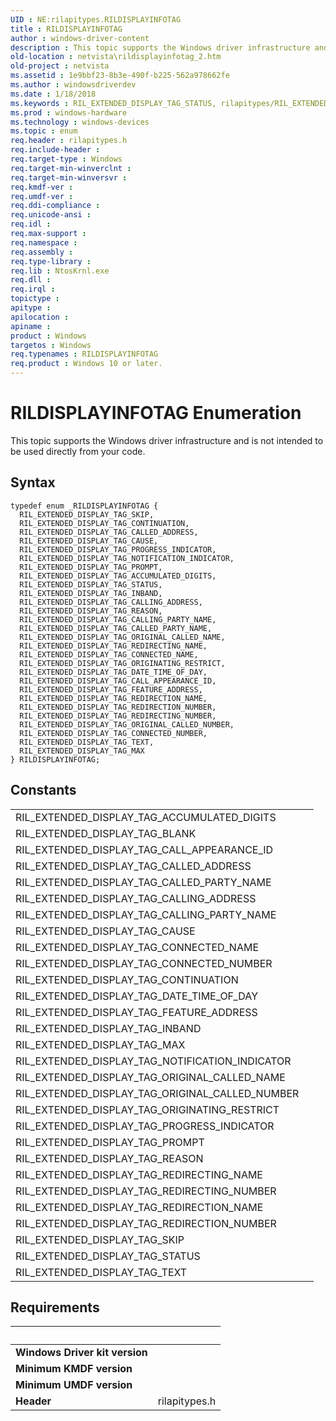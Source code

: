 ```yaml
---
UID : NE:rilapitypes.RILDISPLAYINFOTAG
title : RILDISPLAYINFOTAG
author : windows-driver-content
description : This topic supports the Windows driver infrastructure and is not intended to be used directly from your code.
old-location : netvista\rildisplayinfotag_2.htm
old-project : netvista
ms.assetid : 1e9bbf23-8b3e-490f-b225-562a978662fe
ms.author : windowsdriverdev
ms.date : 1/18/2018
ms.keywords : RIL_EXTENDED_DISPLAY_TAG_STATUS, rilapitypes/RIL_EXTENDED_DISPLAY_TAG_ORIGINATING_RESTRICT, rilapitypes/RIL_EXTENDED_DISPLAY_TAG_PROMPT, RIL_EXTENDED_DISPLAY_TAG_MAX, RILDISPLAYINFOTAG, rilapitypes/RIL_EXTENDED_DISPLAY_TAG_INBAND, rilapitypes/RIL_EXTENDED_DISPLAY_TAG_REASON, RIL_EXTENDED_DISPLAY_TAG_CONNECTED_NAME, RIL_EXTENDED_DISPLAY_TAG_FEATURE_ADDRESS, RIL_EXTENDED_DISPLAY_TAG_REDIRECTION_NUMBER, RIL_EXTENDED_DISPLAY_TAG_PROGRESS_INDICATOR, rilapitypes/RIL_EXTENDED_DISPLAY_TAG_CALLING_ADDRESS, RIL_EXTENDED_DISPLAY_TAG_CALLING_ADDRESS, RILDISPLAYINFOTAG enumeration [Network Drivers Starting with Windows Vista], rilapitypes/RIL_EXTENDED_DISPLAY_TAG_FEATURE_ADDRESS, RIL_EXTENDED_DISPLAY_TAG_CONNECTED_NUMBER, RIL_EXTENDED_DISPLAY_TAG_CALLED_PARTY_NAME, RIL_EXTENDED_DISPLAY_TAG_SKIP, rilapitypes/RIL_EXTENDED_DISPLAY_TAG_MAX, RIL_EXTENDED_DISPLAY_TAG_REDIRECTION_NAME, RIL_EXTENDED_DISPLAY_TAG_CALLED_ADDRESS, RIL_EXTENDED_DISPLAY_TAG_CAUSE, RIL_EXTENDED_DISPLAY_TAG_CALLING_PARTY_NAME, RIL_EXTENDED_DISPLAY_TAG_REDIRECTING_NAME, rilapitypes/RIL_EXTENDED_DISPLAY_TAG_REDIRECTION_NUMBER, RIL_EXTENDED_DISPLAY_TAG_CALL_APPEARANCE_ID, RIL_EXTENDED_DISPLAY_TAG_ORIGINAL_CALLED_NUMBER, RIL_EXTENDED_DISPLAY_TAG_ORIGINATING_RESTRICT, rilapitypes/RIL_EXTENDED_DISPLAY_TAG_CALLED_PARTY_NAME, rilapitypes/RIL_EXTENDED_DISPLAY_TAG_REDIRECTING_NUMBER, rilapitypes/RIL_EXTENDED_DISPLAY_TAG_ORIGINAL_CALLED_NUMBER, rilapitypes/RIL_EXTENDED_DISPLAY_TAG_REDIRECTING_NAME, RIL_EXTENDED_DISPLAY_TAG_ACCUMULATED_DIGITS, RIL_EXTENDED_DISPLAY_TAG_TEXT, rilapitypes/RIL_EXTENDED_DISPLAY_TAG_CALL_APPEARANCE_ID, rilapitypes/RIL_EXTENDED_DISPLAY_TAG_STATUS, rilapitypes/RIL_EXTENDED_DISPLAY_TAG_CAUSE, rilapitypes/RIL_EXTENDED_DISPLAY_TAG_REDIRECTION_NAME, netvista.rildisplayinfotag_2, RIL_EXTENDED_DISPLAY_TAG_DATE_TIME_OF_DAY, rilapitypes/RILDISPLAYINFOTAG, RIL_EXTENDED_DISPLAY_TAG_REASON, rilapitypes/RIL_EXTENDED_DISPLAY_TAG_CONNECTED_NUMBER, rilapitypes/RIL_EXTENDED_DISPLAY_TAG_NOTIFICATION_INDICATOR, rilapitypes/RIL_EXTENDED_DISPLAY_TAG_ORIGINAL_CALLED_NAME, rilapitypes/RIL_EXTENDED_DISPLAY_TAG_TEXT, rilapitypes/RIL_EXTENDED_DISPLAY_TAG_CALLING_PARTY_NAME, RIL_EXTENDED_DISPLAY_TAG_INBAND, rilapitypes/RIL_EXTENDED_DISPLAY_TAG_SKIP, RIL_EXTENDED_DISPLAY_TAG_CONTINUATION, rilapitypes/RIL_EXTENDED_DISPLAY_TAG_CONTINUATION, rilapitypes/RIL_EXTENDED_DISPLAY_TAG_PROGRESS_INDICATOR, rilapitypes/RIL_EXTENDED_DISPLAY_TAG_CALLED_ADDRESS, RIL_EXTENDED_DISPLAY_TAG_PROMPT, RIL_EXTENDED_DISPLAY_TAG_NOTIFICATION_INDICATOR, rilapitypes/RIL_EXTENDED_DISPLAY_TAG_DATE_TIME_OF_DAY, RIL_EXTENDED_DISPLAY_TAG_ORIGINAL_CALLED_NAME, rilapitypes/RIL_EXTENDED_DISPLAY_TAG_CONNECTED_NAME, RIL_EXTENDED_DISPLAY_TAG_REDIRECTING_NUMBER, rilapitypes/RIL_EXTENDED_DISPLAY_TAG_ACCUMULATED_DIGITS
ms.prod : windows-hardware
ms.technology : windows-devices
ms.topic : enum
req.header : rilapitypes.h
req.include-header : 
req.target-type : Windows
req.target-min-winverclnt : 
req.target-min-winversvr : 
req.kmdf-ver : 
req.umdf-ver : 
req.ddi-compliance : 
req.unicode-ansi : 
req.idl : 
req.max-support : 
req.namespace : 
req.assembly : 
req.type-library : 
req.lib : NtosKrnl.exe
req.dll : 
req.irql : 
topictype : 
apitype : 
apilocation : 
apiname : 
product : Windows
targetos : Windows
req.typenames : RILDISPLAYINFOTAG
req.product : Windows 10 or later.
---
```


# RILDISPLAYINFOTAG Enumeration
This topic supports the Windows driver infrastructure and is not intended to be used directly from your code.

## Syntax
````
typedef enum _RILDISPLAYINFOTAG { 
  RIL_EXTENDED_DISPLAY_TAG_SKIP,
  RIL_EXTENDED_DISPLAY_TAG_CONTINUATION,
  RIL_EXTENDED_DISPLAY_TAG_CALLED_ADDRESS,
  RIL_EXTENDED_DISPLAY_TAG_CAUSE,
  RIL_EXTENDED_DISPLAY_TAG_PROGRESS_INDICATOR,
  RIL_EXTENDED_DISPLAY_TAG_NOTIFICATION_INDICATOR,
  RIL_EXTENDED_DISPLAY_TAG_PROMPT,
  RIL_EXTENDED_DISPLAY_TAG_ACCUMULATED_DIGITS,
  RIL_EXTENDED_DISPLAY_TAG_STATUS,
  RIL_EXTENDED_DISPLAY_TAG_INBAND,
  RIL_EXTENDED_DISPLAY_TAG_CALLING_ADDRESS,
  RIL_EXTENDED_DISPLAY_TAG_REASON,
  RIL_EXTENDED_DISPLAY_TAG_CALLING_PARTY_NAME,
  RIL_EXTENDED_DISPLAY_TAG_CALLED_PARTY_NAME,
  RIL_EXTENDED_DISPLAY_TAG_ORIGINAL_CALLED_NAME,
  RIL_EXTENDED_DISPLAY_TAG_REDIRECTING_NAME,
  RIL_EXTENDED_DISPLAY_TAG_CONNECTED_NAME,
  RIL_EXTENDED_DISPLAY_TAG_ORIGINATING_RESTRICT,
  RIL_EXTENDED_DISPLAY_TAG_DATE_TIME_OF_DAY,
  RIL_EXTENDED_DISPLAY_TAG_CALL_APPEARANCE_ID,
  RIL_EXTENDED_DISPLAY_TAG_FEATURE_ADDRESS,
  RIL_EXTENDED_DISPLAY_TAG_REDIRECTION_NAME,
  RIL_EXTENDED_DISPLAY_TAG_REDIRECTION_NUMBER,
  RIL_EXTENDED_DISPLAY_TAG_REDIRECTING_NUMBER,
  RIL_EXTENDED_DISPLAY_TAG_ORIGINAL_CALLED_NUMBER,
  RIL_EXTENDED_DISPLAY_TAG_CONNECTED_NUMBER,
  RIL_EXTENDED_DISPLAY_TAG_TEXT,
  RIL_EXTENDED_DISPLAY_TAG_MAX
} RILDISPLAYINFOTAG;
````

## Constants

<table>

<tr>
<td>RIL_EXTENDED_DISPLAY_TAG_ACCUMULATED_DIGITS</td>
<td></td>
</tr>

<tr>
<td>RIL_EXTENDED_DISPLAY_TAG_BLANK</td>
<td></td>
</tr>

<tr>
<td>RIL_EXTENDED_DISPLAY_TAG_CALL_APPEARANCE_ID</td>
<td></td>
</tr>

<tr>
<td>RIL_EXTENDED_DISPLAY_TAG_CALLED_ADDRESS</td>
<td></td>
</tr>

<tr>
<td>RIL_EXTENDED_DISPLAY_TAG_CALLED_PARTY_NAME</td>
<td></td>
</tr>

<tr>
<td>RIL_EXTENDED_DISPLAY_TAG_CALLING_ADDRESS</td>
<td></td>
</tr>

<tr>
<td>RIL_EXTENDED_DISPLAY_TAG_CALLING_PARTY_NAME</td>
<td></td>
</tr>

<tr>
<td>RIL_EXTENDED_DISPLAY_TAG_CAUSE</td>
<td></td>
</tr>

<tr>
<td>RIL_EXTENDED_DISPLAY_TAG_CONNECTED_NAME</td>
<td></td>
</tr>

<tr>
<td>RIL_EXTENDED_DISPLAY_TAG_CONNECTED_NUMBER</td>
<td></td>
</tr>

<tr>
<td>RIL_EXTENDED_DISPLAY_TAG_CONTINUATION</td>
<td></td>
</tr>

<tr>
<td>RIL_EXTENDED_DISPLAY_TAG_DATE_TIME_OF_DAY</td>
<td></td>
</tr>

<tr>
<td>RIL_EXTENDED_DISPLAY_TAG_FEATURE_ADDRESS</td>
<td></td>
</tr>

<tr>
<td>RIL_EXTENDED_DISPLAY_TAG_INBAND</td>
<td></td>
</tr>

<tr>
<td>RIL_EXTENDED_DISPLAY_TAG_MAX</td>
<td></td>
</tr>

<tr>
<td>RIL_EXTENDED_DISPLAY_TAG_NOTIFICATION_INDICATOR</td>
<td></td>
</tr>

<tr>
<td>RIL_EXTENDED_DISPLAY_TAG_ORIGINAL_CALLED_NAME</td>
<td></td>
</tr>

<tr>
<td>RIL_EXTENDED_DISPLAY_TAG_ORIGINAL_CALLED_NUMBER</td>
<td></td>
</tr>

<tr>
<td>RIL_EXTENDED_DISPLAY_TAG_ORIGINATING_RESTRICT</td>
<td></td>
</tr>

<tr>
<td>RIL_EXTENDED_DISPLAY_TAG_PROGRESS_INDICATOR</td>
<td></td>
</tr>

<tr>
<td>RIL_EXTENDED_DISPLAY_TAG_PROMPT</td>
<td></td>
</tr>

<tr>
<td>RIL_EXTENDED_DISPLAY_TAG_REASON</td>
<td></td>
</tr>

<tr>
<td>RIL_EXTENDED_DISPLAY_TAG_REDIRECTING_NAME</td>
<td></td>
</tr>

<tr>
<td>RIL_EXTENDED_DISPLAY_TAG_REDIRECTING_NUMBER</td>
<td></td>
</tr>

<tr>
<td>RIL_EXTENDED_DISPLAY_TAG_REDIRECTION_NAME</td>
<td></td>
</tr>

<tr>
<td>RIL_EXTENDED_DISPLAY_TAG_REDIRECTION_NUMBER</td>
<td></td>
</tr>

<tr>
<td>RIL_EXTENDED_DISPLAY_TAG_SKIP</td>
<td></td>
</tr>

<tr>
<td>RIL_EXTENDED_DISPLAY_TAG_STATUS</td>
<td></td>
</tr>

<tr>
<td>RIL_EXTENDED_DISPLAY_TAG_TEXT</td>
<td></td>
</tr>
</table>


## Requirements
| &nbsp; | &nbsp; |
| ---- |:---- |
| **Windows Driver kit version** |  |
| **Minimum KMDF version** |  |
| **Minimum UMDF version** |  |
| **Header** | rilapitypes.h |